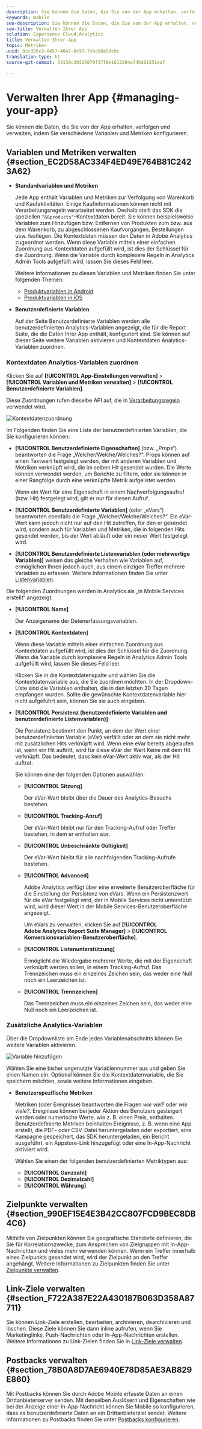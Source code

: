 ```yaml
---
description: Sie können die Daten, die Sie von der App erhalten, verfolgen und verwalten, indem Sie verschiedene Variablen und Metriken konfigurieren.
keywords: mobile
seo-description: Sie können die Daten, die Sie von der App erhalten, verfolgen und verwalten, indem Sie verschiedene Variablen und Metriken konfigurieren.
seo-title: Verwalten Ihrer App
solution: Experience Cloud,Analytics
title: Verwalten Ihrer App
topic: Metriken
uuid: 0cc356c3-8457-40a7-8c97-7cbc68a5dc0c
translation-type: ht
source-git-commit: 54150c39325070f37f8e1612204a745d81551ea7

---
```



# Verwalten Ihrer App {#managing-your-app}

Sie können die Daten, die Sie von der App erhalten, verfolgen und verwalten, indem Sie verschiedene Variablen und Metriken konfigurieren.

## Variablen und Metriken verwalten {#section_EC2D58AC334F4ED49E764B81C2423A62}

* **Standardvariablen und Metriken**

   Jede App enthält Variablen und Metriken zur Verfolgung von Warenkorb und Kaufaktivitäten. Einige Kaufinformationen können nicht mit Verarbeitungsregeln verarbeitet werden. Deshalb stellt das SDK die speziellen `"&&products"`-Kontextdaten bereit. Sie können beispielsweise Variablen zum Hinzufügen bzw. Entfernen von Produkten zum bzw. aus dem Warenkorb, zu abgeschlossenen Kaufvorgängen, Bestellungen usw. festlegen. Die Kontextdaten müssen den Daten in Adobe Analytics zugeordnet werden. Wenn diese Variable mittels einer einfachen Zuordnung aus Kontextdaten aufgefüllt wird, ist dies der Schlüssel für die Zuordnung. Wenn die Variable durch komplexere Regeln in Analytics Admin Tools aufgefüllt wird, lassen Sie dieses Feld leer.

   Weitere Informationen zu diesen Variablen und Metriken finden Sie unter folgenden Themen:

   * [Produktvariablen in Android](/help/android/analytics-main/products/products.md)
   * [Produktvariablen in iOS](/help/ios/analytics-main/products/products.md)

* **Benutzerdefinierte Variablen**

   Auf der Seite Benutzerdefinierte Variablen werden alle benutzerdefinierten Analytics-Variablen angezeigt, die für die Report Suite, die die Daten Ihrer App enthält, konfiguriert sind. Sie können auf dieser Seite weitere Variablen aktivieren und Kontextdaten Analytics-Variablen zuordnen.

### Kontextdaten Analytics-Variablen zuordnen

Klicken Sie auf **[!UICONTROL App-Einstellungen verwalten]** &gt; **[!UICONTROL Variablen und Metriken verwalten]** &gt; **[!UICONTROL Benutzerdefinierte Variablen]**.

Diese Zuordnungen rufen dieselbe API auf, die in [Verarbeitungsregeln](https://docs.adobe.com/content/help/de-DE/analytics/admin/admin-tools/processing-rules/processing-rules.html) verwendet wird.

![Kontextdatenzuordnung](assets/custom_data_content.png)

Im Folgenden finden Sie eine Liste der benutzerdefinierten Variablen, die Sie konfigurieren können:

* **[!UICONTROL Benutzerdefinierte Eigenschaften]** (bzw. „Props“) beantworten die Frage „Welcher/Welche/Welches?“. Props können auf einen Textwert festgelegt werden, der mit anderen Variablen und Metriken verknüpft wird, die im selben Hit gesendet wurden. Die Werte können verwendet werden, um Berichte zu filtern, oder sie können in einer Rangfolge durch eine verknüpfte Metrik aufgelistet werden.

   Wenn ein Wert für eine Eigenschaft in einem Nachverfolgungsaufruf (bzw. Hit) festgelegt wird, gilt er nur für diesen Aufruf.

* **[!UICONTROL Benutzerdefinierte Variablen]** (oder „eVars“) beantworten ebenfalls die Frage „Welcher/Welche/Welches?“. Ein eVar-Wert kann jedoch nicht nur auf den Hit zutreffen, für den er gesendet wird, sondern auch für Variablen und Metriken, die in folgenden Hits gesendet werden, bis der Wert abläuft oder ein neuer Wert festgelegt wird.
* **[!UICONTROL Benutzerdefinierte Listenvariablen (oder mehrwertige Variablen)]** weisen das gleiche Verhalten wie Variablen auf, ermöglichen Ihnen jedoch auch, aus einem einzigen Treffer mehrere Variablen zu erfassen. Weitere Informationen finden Sie unter [Listenvariablen](https://docs.adobe.com/content/help/de-DE/analytics/implementation/javascript-implementation/variables-analytics-reporting/page-variables.html).

Die folgenden Zuordnungen werden in Analytics als „in Mobile Services erstellt“ angezeigt.

* **[!UICONTROL Name]**

   Der Anzeigename der Datenerfassungsvariablen.

* **[!UICONTROL Kontextdaten]**

   Wenn diese Variable mittels einer einfachen Zuordnung aus Kontextdaten aufgefüllt wird, ist dies der Schlüssel für die Zuordnung. Wenn die Variable durch komplexere Regeln in Analytics Admin Tools aufgefüllt wird, lassen Sie dieses Feld leer.

   Klicken Sie in die Kontextdatenspalte und wählen Sie die Kontextdatenvariable aus, die Sie zuordnen möchten. In der Dropdown-Liste sind die Variablen enthalten, die in den letzten 30 Tagen empfangen wurden. Sollte die gewünschte Kontextdatenvariable hier nicht aufgeführt sein, können Sie sie auch eingeben.

* **[!UICONTROL Persistenz (benutzerdefinierte Variablen und benutzerdefinierte Listenvariablen)]**

   Die Persistenz bestimmt den Punkt, an dem der Wert einer benutzerdefinierten Variable (eVar) verfällt oder an dem sie nicht mehr mit zusätzlichen Hits verknüpft wird. Wenn eine eVar bereits abgelaufen ist, wenn ein Hit auftritt, wird für diese eVar der Wert Keine mit dem Hit verknüpft. Das bedeutet, dass kein eVar-Wert aktiv war, als der Hit auftrat.

   Sie können eine der folgenden Optionen auswählen:

   * **[!UICONTROL Sitzung]**

      Der eVar-Wert bleibt über die Dauer des Analytics-Besuchs bestehen.

   * **[!UICONTROL Tracking-Anruf]**

      Der eVar-Wert bleibt nur für den Tracking-Aufruf oder Treffer bestehen, in dem er enthalten war.

   * **[!UICONTROL Unbeschränkte Gültigkeit]**

      Der eVar-Wert bleibt für alle nachfolgenden Tracking-Aufrufe bestehen.
   * **[!UICONTROL Advanced]**

      Adobe Analytics verfügt über eine erweiterte Benutzeroberfläche für die Einstellung der Persistenz von eVars. Wenn ein Persistenzwert für die eVar festgelegt wird, der in Mobile Services nicht unterstützt wird, wird dieser Wert in der Mobile Services-Benutzeroberfläche angezeigt.

      Um eVars zu verwalten, klicken Sie auf **[!UICONTROL Adobe Analytics Report Suite Manager]** &gt; **[!UICONTROL Konversionsvariablen-Benutzeroberfläche]**.

   * **[!UICONTROL Listenunterstützung]**

      Ermöglicht die Wiedergabe mehrerer Werte, die mit der Eigenschaft verknüpft werden sollen, in einem Tracking-Aufruf. Das Trennzeichen muss ein einzelnes Zeichen sein, das weder eine Null noch ein Leerzeichen ist.

   * **[!UICONTROL Trennzeichen]**

      Das Trennzeichen muss ein einzelnes Zeichen sein, das weder eine Null noch ein Leerzeichen ist.

### Zusätzliche Analytics-Variablen

Über die Dropdownliste am Ende jedes Variablenabschnitts können Sie weitere Variablen aktivieren.

![Variable hinzufügen](assets/add_variable.png)

Wählen Sie eine bisher ungenutzte Variablennummer aus und geben Sie einen Namen ein. Optional können Sie die Kontextdatenvariable, die Sie speichern möchten, sowie weitere Informationen eingeben.

* **Benutzerspezifische Metriken**

   Metriken (oder Ereignisse) beantworten die Fragen *wie viel?* oder *wie viele?*. Ereignisse können bei jeder Aktion des Benutzers gesteigert werden oder numerische Werte, wie z. B. einen Preis, enthalten. Benutzerdefinierte Metriken beinhalten Ereignisse, z. B. wenn eine App erstellt, die PDF- oder CSV-Datei heruntergeladen oder exportiert, eine Kampagne gespeichert, das SDK heruntergeladen, ein Bericht ausgeführt, ein Appstore-Link hinzugefügt oder eine In-App-Nachricht aktiviert wird.

   Wählen Sie einen der folgenden benutzerdefinierten Metriktypen aus:

   * **[!UICONTROL Ganzzahl]**
   * **[!UICONTROL Dezimalzahl]**
   * **[!UICONTROL Währung]**

## Zielpunkte verwalten {#section_990EF15E4E3B42CC807FCD9BEC8DB4C6}

Mithilfe von Zielpunkten können Sie geografische Standorte definieren, die Sie für Korrelationszwecke, zum Ansprechen von Zielgruppen mit In-App-Nachrichten und vieles mehr verwenden können. Wenn ein Treffer innerhalb eines Zielpunkts gesendet wird, wird der Zielpunkt an den Treffer angehängt. Weitere Informationen zu Zielpunkten finden Sie unter [Zielpunkte verwalten](/help/using/location/t-manage-points.md).

## Link-Ziele verwalten {#section_F722A387E22A430187B063D358A87711}

Sie können Link-Ziele erstellen, bearbeiten, archivieren, dearchivieren und löschen. Diese Ziele können Sie dann inline aufrufen, wenn Sie Marketinglinks, Push-Nachrichten oder In-App-Nachrichten erstellen. Weitere Informationen zu Link-Zielen finden Sie in [Link-Ziele verwalten](/help/using/acquisition-main/c-manage-link-destinations/t-archive-unarchive-link-destinations.md).

## Postbacks verwalten {#section_78B0A8D7AE6940E78D85AE3AB829E860}

Mit Postbacks können Sie durch Adobe Mobile erfasste Daten an einen Drittanbieterserver senden. Mit denselben Auslösern und Eigenschaften wie bei der Anzeige einer In-App-Nachricht können Sie Mobile so konfigurieren, dass es benutzerdefinierte Daten an ein Drittanbieterziel sendet. Weitere Informationen zu Postbacks finden Sie unter [Postbacks konfigurieren](/help/using/c-manage-app-settings/c-mob-confg-app/signals.md).
